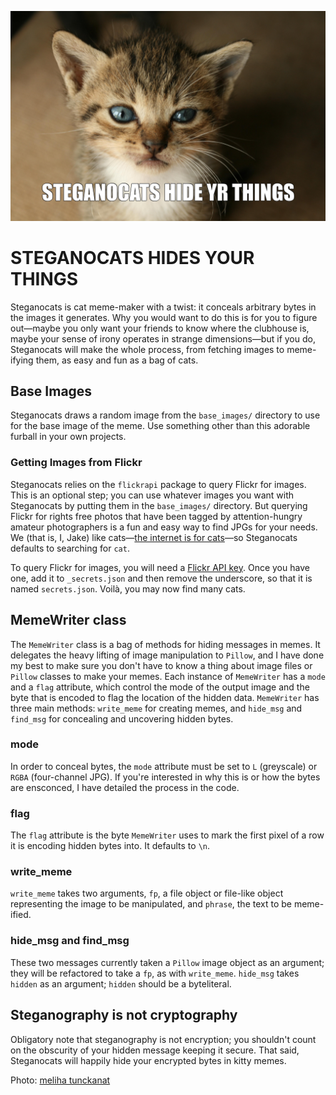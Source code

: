 ![Steganokitty is Cute](https://github.com/jake-jake-jake/steganocats/blob/master/STEGANOCATS.jpg)
# STEGANOCATS HIDES YOUR THINGS

Steganocats is cat meme-maker with a twist: it conceals arbitrary bytes in the images it generates. Why you would want to do this is for you to figure out&mdash;maybe you only want your friends to know where the clubhouse is, maybe your sense of irony operates in strange dimensions&mdash;but if you do, Steganocats will make the whole process, from fetching images to meme-ifying them, as easy and fun as a bag of cats.

## Base Images

Steganocats draws a random image from the `base_images/` directory to use for the base image of the meme. Use something other than this adorable furball in your own projects.

### Getting Images from Flickr

Steganocats relies on the `flickrapi` package to query Flickr for images. This is an optional step; you can use whatever images you want with Steganocats by putting them in the `base_images/` directory. But querying Flickr for rights free photos that have been tagged by attention-hungry amateur photographers is a fun and easy way to find JPGs for your needs. We (that is, I, Jake) like cats&mdash;[the internet is for cats](https://en.wikipedia.org/wiki/Cats_and_the_Internet)&mdash;so Steganocats defaults to searching for `cat`.

To query Flickr for images, you will need a [Flickr API key](https://www.flickr.com/services/api/). Once you have one, add it to `_secrets.json` and then remove the underscore, so that it is named `secrets.json`. Voilà, you may now find many cats. 

## MemeWriter class

The `MemeWriter` class is a bag of methods for hiding messages in memes. It delegates the heavy lifting of image manipulation to `Pillow`, and I have done my best to make sure you don't have to know a thing about image files or `Pillow` classes to make your memes. Each instance of `MemeWriter` has a `mode` and a `flag` attribute, which control the mode of the output image and the byte that is encoded to flag the location of the hidden data. `MemeWriter` has three main methods: `write_meme` for creating memes, and `hide_msg` and `find_msg` for concealing and uncovering hidden bytes.

### mode

In order to conceal bytes, the `mode` attribute must be set to `L` (greyscale) or `RGBA` (four-channel JPG). If you're interested in why this is or how the bytes are ensconced, I have detailed the process in the code.

### flag
The `flag` attribute is the byte `MemeWriter` uses to mark the first pixel of a row it is encoding hidden bytes into. It defaults to `\n`.

### write_meme

`write_meme` takes two arguments, `fp`, a file object or file-like object representing the image to be manipulated, and `phrase`, the text to be meme-ified.

### hide_msg and find_msg

These two messages currently taken a `Pillow` image object as an argument; they will be refactored to take a `fp`, as with `write_meme`. `hide_msg` takes `hidden` as an argument; `hidden` should be a byteliteral.

## Steganography is not cryptography

Obligatory note that steganography is not encryption; you shouldn't count on the obscurity of your hidden message keeping it secure. That said, Steganocats will happily hide your encrypted bytes in kitty memes.

Photo: [meliha tunckanat](https://www.flickr.com/photos/tunckanat/4729470797/) 
